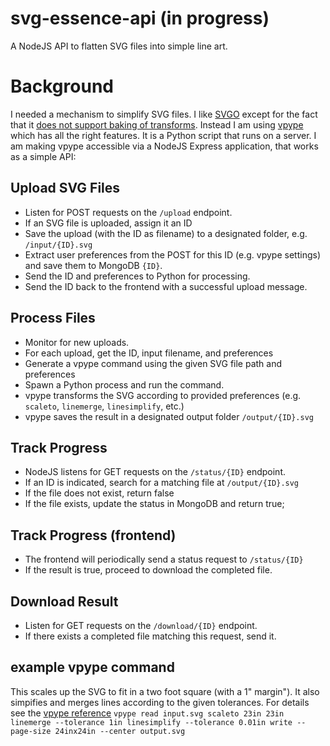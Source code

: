 # svg-essence-api (in progress)
A NodeJS API to flatten SVG files into simple line art.

# Background
I needed a mechanism to simplify SVG files.  I like [SVGO](https://github.com/svg/svgo) except for the fact that it [does not support baking of transforms](https://github.com/svg/svgo/issues/624). Instead I am using [vpype](https://github.com/abey79/vpype) which has all the right features. It is a Python script that runs on a server. I am making vpype accessible via a NodeJS Express application, that works as a simple API:

## Upload SVG Files
* Listen for POST requests on the `/upload` endpoint.
* If an SVG file is uploaded, assign it an ID
* Save the upload (with the ID as filename) to a designated folder, e.g. `/input/{ID}.svg`
* Extract user preferences from the POST for this ID (e.g. vpype settings) and save them to MongoDB `{ID}`.
* Send the ID and preferences to Python for processing. 
* Send the ID back to the frontend with a successful upload message.

## Process Files
* Monitor for new uploads. 
* For each upload, get the ID, input filename, and preferences
* Generate a vpype command using the given SVG file path and preferences
* Spawn a Python process and run the command. 
* vpype transforms the SVG according to provided preferences (e.g. `scaleto`, `linemerge`, `linesimplify`, etc.)
* vpype saves the result in a designated output folder `/output/{ID}.svg`

## Track Progress
* NodeJS listens for GET requests on the `/status/{ID}` endpoint.
* If an ID is indicated, search for a matching file at `/output/{ID}.svg`
* If the file does not exist, return false
* If the file exists, update the status in MongoDB and return true;

## Track Progress (frontend)
* The frontend will periodically send a status request to `/status/{ID}`
* If the result is true, proceed to download the completed file.

## Download Result
* Listen for GET requests on the `/download/{ID}` endpoint.
* If there exists a completed file matching this request, send it. 

## example vpype command 
This scales up the SVG to fit in a two foot square (with a 1" margin"). It also simpifies and merges lines according to the given tolerances. For details see the [vpype reference](https://vpype.readthedocs.io/en/stable/reference.html)
`vpype read input.svg scaleto 23in 23in linemerge --tolerance 1in linesimplify --tolerance 0.01in write --page-size 24inx24in --center output.svg`
 
